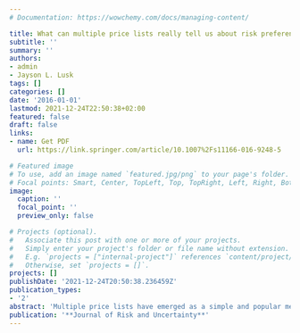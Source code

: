 ```yaml
---
# Documentation: https://wowchemy.com/docs/managing-content/

title: What can multiple price lists really tell us about risk preferences?
subtitle: ''
summary: ''
authors:
- admin
- Jayson L. Lusk
tags: []
categories: []
date: '2016-01-01'
lastmod: 2021-12-24T22:50:38+02:00
featured: false
draft: false
links: 
- name: Get PDF
  url: https://link.springer.com/article/10.1007%2Fs11166-016-9248-5

# Featured image
# To use, add an image named `featured.jpg/png` to your page's folder.
# Focal points: Smart, Center, TopLeft, Top, TopRight, Left, Right, BottomLeft, Bottom, BottomRight.
image:
  caption: ''
  focal_point: ''
  preview_only: false

# Projects (optional).
#   Associate this post with one or more of your projects.
#   Simply enter your project's folder or file name without extension.
#   E.g. `projects = ["internal-project"]` references `content/project/deep-learning/index.md`.
#   Otherwise, set `projects = []`.
projects: []
publishDate: '2021-12-24T20:50:38.236459Z'
publication_types:
- '2'
abstract: 'Multiple price lists have emerged as a simple and popular method for eliciting risk preferences. Despite their popularity, a key downside of multiple price lists has not been widely recognized — namely that the approach is unlikely to generate sufficient information to accurately identify different dimensions of risk preferences. The most popular theories of decision making under risk posit that preferences for risk are driven by a combination of two factors: the curvature of the utility function and the extent to which probabilities are weighted non-linearly. In this paper, we show that the widely used multiple price list introduced by Holt and Laury (The American Economic Review 92(5) 1644–1655 2002) is likely more accurate at eliciting the shape of the probability weighting function, and we construct a different multiple price list that is likely more accurate at eliciting the shape of the utility function. We show that by combining information from different multiple price lists, greater predictive performance can be achieved.'
publication: '**Journal of Risk and Uncertainty**'
---
```

